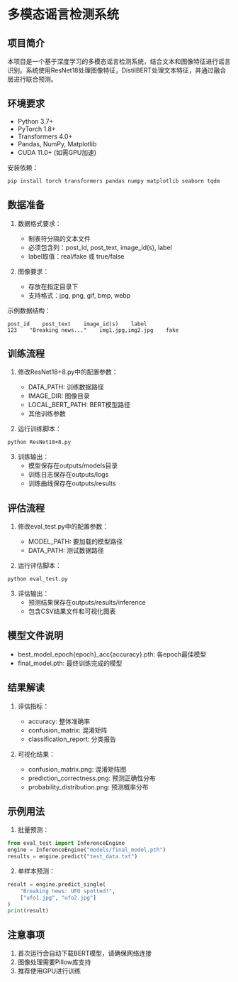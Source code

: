 # 多模态谣言检测系统

## 项目简介
本项目是一个基于深度学习的多模态谣言检测系统，结合文本和图像特征进行谣言识别。系统使用ResNet18处理图像特征，DistilBERT处理文本特征，并通过融合层进行联合预测。

## 环境要求
- Python 3.7+
- PyTorch 1.8+
- Transformers 4.0+
- Pandas, NumPy, Matplotlib
- CUDA 11.0+ (如需GPU加速)

安装依赖：
```bash
pip install torch transformers pandas numpy matplotlib seaborn tqdm
```

## 数据准备
1. 数据格式要求：
   - 制表符分隔的文本文件
   - 必须包含列：post_id, post_text, image_id(s), label
   - label取值：real/fake 或 true/false

2. 图像要求：
   - 存放在指定目录下
   - 支持格式：jpg, png, gif, bmp, webp

示例数据结构：
```
post_id    post_text    image_id(s)    label
123    "Breaking news..."    img1.jpg,img2.jpg    fake
```

## 训练流程
1. 修改ResNet18+8.py中的配置参数：
   - DATA_PATH: 训练数据路径
   - IMAGE_DIR: 图像目录
   - LOCAL_BERT_PATH: BERT模型路径
   - 其他训练参数

2. 运行训练脚本：
```bash
python ResNet18+8.py
```

3. 训练输出：
   - 模型保存在outputs/models目录
   - 训练日志保存在outputs/logs
   - 训练曲线保存在outputs/results

## 评估流程
1. 修改eval_test.py中的配置参数：
   - MODEL_PATH: 要加载的模型路径
   - DATA_PATH: 测试数据路径

2. 运行评估脚本：
```bash
python eval_test.py
```

3. 评估输出：
   - 预测结果保存在outputs/results/inference
   - 包含CSV结果文件和可视化图表

## 模型文件说明
- best_model_epoch{epoch}_acc{accuracy}.pth: 各epoch最佳模型
- final_model.pth: 最终训练完成的模型

## 结果解读
1. 评估指标：
   - accuracy: 整体准确率
   - confusion_matrix: 混淆矩阵
   - classification_report: 分类报告

2. 可视化结果：
   - confusion_matrix.png: 混淆矩阵图
   - prediction_correctness.png: 预测正确性分布
   - probability_distribution.png: 预测概率分布

## 示例用法
1. 批量预测：
```python
from eval_test import InferenceEngine
engine = InferenceEngine("models/final_model.pth")
results = engine.predict("test_data.txt")
```

2. 单样本预测：
```python
result = engine.predict_single(
    "Breaking news: UFO spotted!", 
    ["ufo1.jpg", "ufo2.jpg"]
)
print(result)
```

## 注意事项
1. 首次运行会自动下载BERT模型，请确保网络连接
2. 图像处理需要Pillow库支持
3. 推荐使用GPU进行训练
